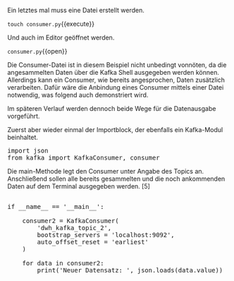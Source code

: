 Ein letztes mal muss eine Datei erstellt werden.

`touch consumer.py`{{execute}}

Und auch im Editor geöffnet werden.

`consumer.py`{{open}}

Die Consumer-Datei ist in diesem Beispiel nicht unbedingt vonnöten, da die angesammelten Daten über die Kafka Shell ausgegeben werden können.
Allerdings kann ein Consumer, wie bereits angesprochen, Daten zusätzlich verarbeiten. Dafür wäre die Anbindung eines Consumer mittels einer Datei notwendig, was folgend auch demonstriert wird.

Im späteren Verlauf werden dennoch beide Wege für die Datenausgabe vorgeführt.

Zuerst aber wieder einmal der Importblock, der ebenfalls ein Kafka-Modul beinhaltet.

<pre class="file" data-filename="consumer.py" data-target="replace">
import json
from kafka import KafkaConsumer, consumer
</pre>

Die main-Methode legt den Consumer unter Angabe des Topics an. Anschließend sollen alle bereits gesammelten und die noch ankommenden Daten auf dem Terminal ausgegeben werden. [5]

<pre class="file" data-filename="consumer.py" data-target="append">

if __name__ == '__main__':

    consumer2 = KafkaConsumer(
        'dwh_kafka_topic_2',
        bootstrap_servers = 'localhost:9092',
        auto_offset_reset = 'earliest'
    )
    
    for data in consumer2:
        print('Neuer Datensatz: ', json.loads(data.value)) 

</pre>